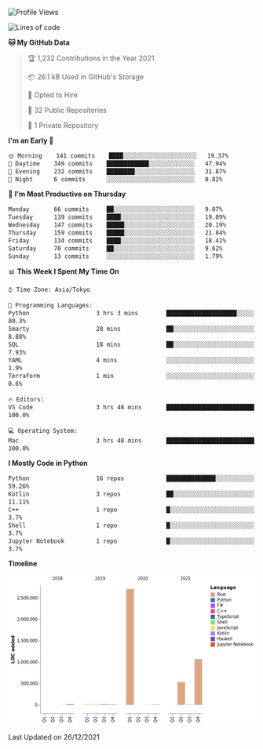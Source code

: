 <!--START_SECTION:waka-->
![Profile Views](http://img.shields.io/badge/Profile%20Views-0-blue)

![Lines of code](https://img.shields.io/badge/From%20Hello%20World%20I%27ve%20Written-4%20Million%20lines%20of%20code-blue)

**🐱 My GitHub Data** 

> 🏆 1,232 Contributions in the Year 2021
 > 
> 📦 26.1 kB Used in GitHub's Storage 
 > 
> 💼 Opted to Hire
 > 
> 📜 32 Public Repositories 
 > 
> 🔑 1 Private Repository 
 > 
**I'm an Early 🐤** 

```text
🌞 Morning    141 commits    ████░░░░░░░░░░░░░░░░░░░░░   19.37% 
🌆 Daytime    349 commits    ████████████░░░░░░░░░░░░░   47.94% 
🌃 Evening    232 commits    ████████░░░░░░░░░░░░░░░░░   31.87% 
🌙 Night      6 commits      ░░░░░░░░░░░░░░░░░░░░░░░░░   0.82%

```
📅 **I'm Most Productive on Thursday** 

```text
Monday       66 commits     ██░░░░░░░░░░░░░░░░░░░░░░░   9.07% 
Tuesday      139 commits    ████░░░░░░░░░░░░░░░░░░░░░   19.09% 
Wednesday    147 commits    █████░░░░░░░░░░░░░░░░░░░░   20.19% 
Thursday     159 commits    █████░░░░░░░░░░░░░░░░░░░░   21.84% 
Friday       134 commits    ████░░░░░░░░░░░░░░░░░░░░░   18.41% 
Saturday     70 commits     ██░░░░░░░░░░░░░░░░░░░░░░░   9.62% 
Sunday       13 commits     ░░░░░░░░░░░░░░░░░░░░░░░░░   1.79%

```


📊 **This Week I Spent My Time On** 

```text
⌚︎ Time Zone: Asia/Tokyo

💬 Programming Languages: 
Python                   3 hrs 3 mins        ████████████████████░░░░░   80.3% 
Smarty                   20 mins             ██░░░░░░░░░░░░░░░░░░░░░░░   8.88% 
SQL                      18 mins             ██░░░░░░░░░░░░░░░░░░░░░░░   7.93% 
YAML                     4 mins              ░░░░░░░░░░░░░░░░░░░░░░░░░   1.9% 
Terraform                1 min               ░░░░░░░░░░░░░░░░░░░░░░░░░   0.6%

🔥 Editors: 
VS Code                  3 hrs 48 mins       █████████████████████████   100.0%

💻 Operating System: 
Mac                      3 hrs 48 mins       █████████████████████████   100.0%

```

**I Mostly Code in Python** 

```text
Python                   16 repos            ██████████████░░░░░░░░░░░   59.26% 
Kotlin                   3 repos             ██░░░░░░░░░░░░░░░░░░░░░░░   11.11% 
C++                      1 repo              █░░░░░░░░░░░░░░░░░░░░░░░░   3.7% 
Shell                    1 repo              █░░░░░░░░░░░░░░░░░░░░░░░░   3.7% 
Jupyter Notebook         1 repo              █░░░░░░░░░░░░░░░░░░░░░░░░   3.7%

```


**Timeline**

![Chart not found](https://raw.githubusercontent.com/kitagawa-hr/kitagawa-hr/main/charts/bar_graph.png) 


 Last Updated on 26/12/2021
<!--END_SECTION:waka-->
